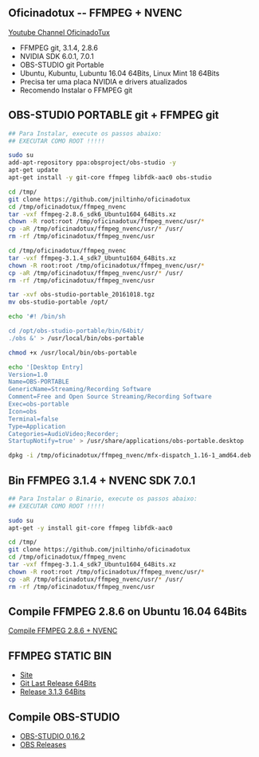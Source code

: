 ## Oficinadotux -- FFMPEG + NVENC
[Youtube Channel OficinadoTux](https://www.youtube.com/channel/UCfh_Dbh1LrqGVJQ1k2f6DgQ)

 - FFMPEG git, 3.1.4, 2.8.6
 - NVIDIA SDK 6.0.1, 7.0.1
 - OBS-STUDIO git Portable
 - Ubuntu, Kubuntu, Lubuntu 16.04 64Bits, Linux Mint 18 64Bits
 - Precisa ter uma placa NVIDIA e drivers atualizados
 - Recomendo Instalar o FFMPEG git


## OBS-STUDIO PORTABLE git + FFMPEG git

```bash
## Para Instalar, execute os passos abaixo:
## EXECUTAR COMO ROOT !!!!!

sudo su
add-apt-repository ppa:obsproject/obs-studio -y
apt-get update 
apt-get install -y git-core ffmpeg libfdk-aac0 obs-studio

cd /tmp/
git clone https://github.com/jniltinho/oficinadotux
cd /tmp/oficinadotux/ffmpeg_nvenc
tar -vxf ffmpeg-2.8.6_sdk6_Ubuntu1604_64Bits.xz
chown -R root:root /tmp/oficinadotux/ffmpeg_nvenc/usr/*
cp -aR /tmp/oficinadotux/ffmpeg_nvenc/usr/* /usr/
rm -rf /tmp/oficinadotux/ffmpeg_nvenc/usr

cd /tmp/oficinadotux/ffmpeg_nvenc
tar -vxf ffmpeg-3.1.4_sdk7_Ubuntu1604_64Bits.xz
chown -R root:root /tmp/oficinadotux/ffmpeg_nvenc/usr/*
cp -aR /tmp/oficinadotux/ffmpeg_nvenc/usr/* /usr/
rm -rf /tmp/oficinadotux/ffmpeg_nvenc/usr

tar -xvf obs-studio-portable_20161018.tgz
mv obs-studio-portable /opt/

echo '#! /bin/sh

cd /opt/obs-studio-portable/bin/64bit/
./obs &' > /usr/local/bin/obs-portable

chmod +x /usr/local/bin/obs-portable

echo '[Desktop Entry]
Version=1.0
Name=OBS-PORTABLE
GenericName=Streaming/Recording Software
Comment=Free and Open Source Streaming/Recording Software
Exec=obs-portable
Icon=obs
Terminal=false
Type=Application
Categories=AudioVideo;Recorder;
StartupNotify=true' > /usr/share/applications/obs-portable.desktop

dpkg -i /tmp/oficinadotux/ffmpeg_nvenc/mfx-dispatch_1.16-1_amd64.deb

```


## Bin FFMPEG 3.1.4 + NVENC SDK 7.0.1

```bash
## Para Instalar o Binario, execute os passos abaixo:
## EXECUTAR COMO ROOT !!!!!

sudo su
apt-get -y install git-core ffmpeg libfdk-aac0

cd /tmp/
git clone https://github.com/jniltinho/oficinadotux
cd /tmp/oficinadotux/ffmpeg_nvenc
tar -vxf ffmpeg-3.1.4_sdk7_Ubuntu1604_64Bits.xz
chown -R root:root /tmp/oficinadotux/ffmpeg_nvenc/usr/*
cp -aR /tmp/oficinadotux/ffmpeg_nvenc/usr/* /usr/
rm -rf /tmp/oficinadotux/ffmpeg_nvenc/usr

```


## Compile FFMPEG 2.8.6 on Ubuntu 16.04 64Bits

[Compile FFMPEG 2.8.6 + NVENC](https://gist.github.com/jniltinho/96bb45bec18a90d0d33448ee67c28cc7)


## FFMPEG STATIC BIN

 - [Site](https://www.johnvansickle.com/ffmpeg/)
 - [Git Last Release 64Bits](https://johnvansickle.com/ffmpeg/builds/ffmpeg-git-64bit-static.tar.xz)
 - [Release 3.1.3 64Bits](https://johnvansickle.com/ffmpeg/releases/ffmpeg-release-64bit-static.tar.xz)


## Compile OBS-STUDIO

 - [OBS-STUDIO 0.16.2](https://github.com/jp9000/obs-studio/wiki/Install-Instructions#manually-compiling-on-debian-based-distros)
 - [OBS Releases](https://github.com/jp9000/obs-studio/releases)
